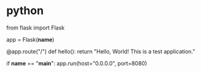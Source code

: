 # python
from flask import Flask

app = Flask(__name__)

@app.route("/")
def hello():
    return "Hello, World! This is a test application."

if __name__ == "__main__":
    app.run(host="0.0.0.0", port=8080)
